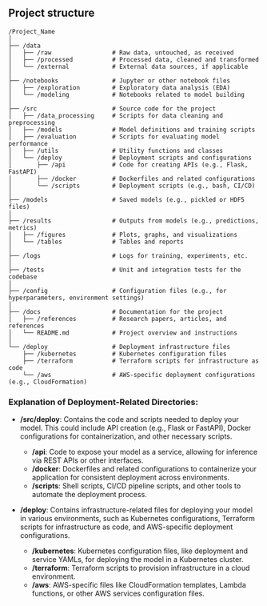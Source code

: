 ## Project structure

```
/Project_Name
│
├── /data
│   ├── /raw                 # Raw data, untouched, as received
│   ├── /processed           # Processed data, cleaned and transformed
│   └── /external            # External data sources, if applicable
│
├── /notebooks               # Jupyter or other notebook files
│   ├── /exploration         # Exploratory data analysis (EDA)
│   └── /modeling            # Notebooks related to model building
│
├── /src                     # Source code for the project
│   ├── /data_processing     # Scripts for data cleaning and preprocessing
│   ├── /models              # Model definitions and training scripts
│   ├── /evaluation          # Scripts for evaluating model performance
│   ├── /utils               # Utility functions and classes
│   └── /deploy              # Deployment scripts and configurations
│       ├── /api             # Code for creating APIs (e.g., Flask, FastAPI)
│       ├── /docker          # Dockerfiles and related configurations
│       └── /scripts         # Deployment scripts (e.g., bash, CI/CD)
│
├── /models                  # Saved models (e.g., pickled or HDF5 files)
│
├── /results                 # Outputs from models (e.g., predictions, metrics)
│   ├── /figures             # Plots, graphs, and visualizations
│   └── /tables              # Tables and reports
│
├── /logs                    # Logs for training, experiments, etc.
│
├── /tests                   # Unit and integration tests for the codebase
│
├── /config                  # Configuration files (e.g., for hyperparameters, environment settings)
│
├── /docs                    # Documentation for the project
│   ├── /references          # Research papers, articles, and references
│   └── README.md            # Project overview and instructions
│
└── /deploy                  # Deployment infrastructure files
    ├── /kubernetes          # Kubernetes configuration files
    ├── /terraform           # Terraform scripts for infrastructure as code
    └── /aws                 # AWS-specific deployment configurations (e.g., CloudFormation)
```

### Explanation of Deployment-Related Directories:
- **/src/deploy**: Contains the code and scripts needed to deploy your model. This could include API creation (e.g., Flask or FastAPI), Docker configurations for containerization, and other necessary scripts.
  - **/api**: Code to expose your model as a service, allowing for inference via REST APIs or other interfaces.
  - **/docker**: Dockerfiles and related configurations to containerize your application for consistent deployment across environments.
  - **/scripts**: Shell scripts, CI/CD pipeline scripts, and other tools to automate the deployment process.
  
- **/deploy**: Contains infrastructure-related files for deploying your model in various environments, such as Kubernetes configurations, Terraform scripts for infrastructure as code, and AWS-specific deployment configurations.
  - **/kubernetes**: Kubernetes configuration files, like deployment and service YAMLs, for deploying the model in a Kubernetes cluster.
  - **/terraform**: Terraform scripts to provision infrastructure in a cloud environment.
  - **/aws**: AWS-specific files like CloudFormation templates, Lambda functions, or other AWS services configuration files.
